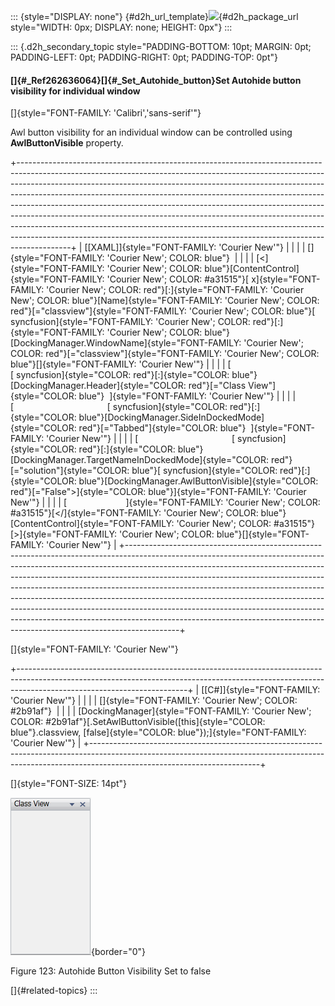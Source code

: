 ::: {style="DISPLAY: none"}
[](ms-xhelp:///?Id=d2h_url_template){#d2h_url_template}![](!package_url!){#d2h_package_url style="WIDTH: 0px; DISPLAY: none; HEIGHT: 0px"}
:::

::: {.d2h_secondary_topic style="PADDING-BOTTOM: 10pt; MARGIN: 0pt; PADDING-LEFT: 0pt; PADDING-RIGHT: 0pt; PADDING-TOP: 0pt"}
#### []{#_Ref262636064}[]{#_Set_Autohide_button}Set Autohide button visibility for individual window

[]{style="FONT-FAMILY: 'Calibri','sans-serif'"} 

Awl button visibility for an individual window can be controlled using **AwlButtonVisible** property.

+-------------------------------------------------------------------------------------------------------------------------------------------------------------------------------------------------------------------------------------------------------------------------------------------------------------------------------------------------------------------------------------------------------------------------------------------------------------------------------------------------------------------------------------------------------------------------------------------------------------------------------------------------------------+
| [\[XAML\]]{style="FONT-FAMILY: 'Courier New'"}                                                                                                                                                                                                                                                                                                                                                                                                                                                                                                                                                                                                              |
|                                                                                                                                                                                                                                                                                                                                                                                                                                                                                                                                                                                                                                                             |
| []{style="FONT-FAMILY: 'Courier New'; COLOR: blue"}                                                                                                                                                                                                                                                                                                                                                                                                                                                                                                                                                                                                         |
|                                                                                                                                                                                                                                                                                                                                                                                                                                                                                                                                                                                                                                                             |
| [\<]{style="FONT-FAMILY: 'Courier New'; COLOR: blue"}[ContentControl]{style="FONT-FAMILY: 'Courier New'; COLOR: #a31515"}[ x]{style="FONT-FAMILY: 'Courier New'; COLOR: red"}[:]{style="FONT-FAMILY: 'Courier New'; COLOR: blue"}[Name]{style="FONT-FAMILY: 'Courier New'; COLOR: red"}[=\"classview\"]{style="FONT-FAMILY: 'Courier New'; COLOR: blue"}[ syncfusion]{style="FONT-FAMILY: 'Courier New'; COLOR: red"}[:]{style="FONT-FAMILY: 'Courier New'; COLOR: blue"}[DockingManager.WindowName]{style="FONT-FAMILY: 'Courier New'; COLOR: red"}[=\"classview\"]{style="FONT-FAMILY: 'Courier New'; COLOR: blue"}[]{style="FONT-FAMILY: 'Courier New'"} |
|                                                                                                                                                                                                                                                                                                                                                                                                                                                                                                                                                                                                                                                             |
| [                                      [ syncfusion]{style="COLOR: red"}[:]{style="COLOR: blue"}[DockingManager.Header]{style="COLOR: red"}[=\"Class View\"]{style="COLOR: blue"}  ]{style="FONT-FAMILY: 'Courier New'"}                                                                                                                                                                                                                                                                                                                                                                                                                                    |
|                                                                                                                                                                                                                                                                                                                                                                                                                                                                                                                                                                                                                                                             |
| [                                      [ syncfusion]{style="COLOR: red"}[:]{style="COLOR: blue"}[DockingManager.SideInDockedMode]{style="COLOR: red"}[=\"Tabbed\"]{style="COLOR: blue"}  ]{style="FONT-FAMILY: 'Courier New'"}                                                                                                                                                                                                                                                                                                                                                                                                                              |
|                                                                                                                                                                                                                                                                                                                                                                                                                                                                                                                                                                                                                                                             |
| [                                      [ syncfusion]{style="COLOR: red"}[:]{style="COLOR: blue"}[DockingManager.TargetNameInDockedMode]{style="COLOR: red"}[=\"solution\"]{style="COLOR: blue"}[ syncfusion]{style="COLOR: red"}[:]{style="COLOR: blue"}[DockingManager.AwlButtonVisible]{style="COLOR: red"}[=\"False\"\>]{style="COLOR: blue"}]{style="FONT-FAMILY: 'Courier New'"}                                                                                                                                                                                                                                                                       |
|                                                                                                                                                                                                                                                                                                                                                                                                                                                                                                                                                                                                                                                             |
| [                        ]{style="FONT-FAMILY: 'Courier New'; COLOR: #a31515"}[\</]{style="FONT-FAMILY: 'Courier New'; COLOR: blue"}[ContentControl]{style="FONT-FAMILY: 'Courier New'; COLOR: #a31515"}[\>]{style="FONT-FAMILY: 'Courier New'; COLOR: blue"}[]{style="FONT-FAMILY: 'Courier New'"}                                                                                                                                                                                                                                                                                                                                                         |
+-------------------------------------------------------------------------------------------------------------------------------------------------------------------------------------------------------------------------------------------------------------------------------------------------------------------------------------------------------------------------------------------------------------------------------------------------------------------------------------------------------------------------------------------------------------------------------------------------------------------------------------------------------------+

[]{style="FONT-FAMILY: 'Courier New'"} 

+------------------------------------------------------------------------------------------------------------------------------------------------------------------------------------------------------+
| [\[C#\]]{style="FONT-FAMILY: 'Courier New'"}                                                                                                                                                         |
|                                                                                                                                                                                                      |
| []{style="FONT-FAMILY: 'Courier New'; COLOR: #2b91af"}                                                                                                                                               |
|                                                                                                                                                                                                      |
| [DockingManager]{style="FONT-FAMILY: 'Courier New'; COLOR: #2b91af"}[.SetAwlButtonVisible([this]{style="COLOR: blue"}.classview, [false]{style="COLOR: blue"});]{style="FONT-FAMILY: 'Courier New'"} |
+------------------------------------------------------------------------------------------------------------------------------------------------------------------------------------------------------+

[]{style="FONT-SIZE: 14pt"} 

![](../ImagesExt/image261_122.png){border="0"}

Figure 123: Autohide Button Visibility Set to false

[]{#related-topics}
:::
